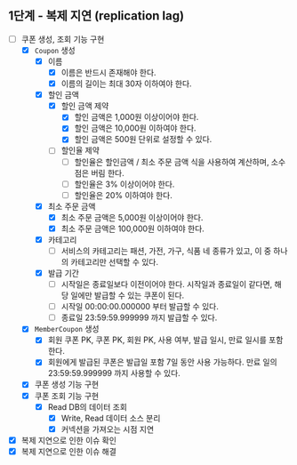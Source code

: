 ## 1단계 - 복제 지연 (replication lag)

- [ ] 쿠폰 생성, 조회 기능 구현
  - [x] `Coupon` 생성
    - [x] 이름
        - [x] 이름은 반드시 존재해야 한다.
        - [x] 이름의 길이는 최대 30자 이하여야 한다.
    - [x] 할인 금액
      - [x] 할인 금액 제약
        - [x] 할인 금액은 1,000원 이상이어야 한다.
        - [x] 할인 금액은 10,000원 이하여야 한다.
        - [x] 할인 금액은 500원 단위로 설정할 수 있다.
      - [ ] 할인율 제약
        - [ ] 할인율은 할인금액 / 최소 주문 금액 식을 사용하여 계산하며, 소수점은 버림 한다.
        - [ ] 할인율은 3% 이상이어야 한다.
        - [ ] 할인율은 20% 이하여야 한다.
    - [x] 최소 주문 금액
      - [x] 최소 주문 금액은 5,000원 이상이어야 한다.
      - [x] 최소 주문 금액은 100,000원 이하여야 한다.
    - [x] 카테고리
      - [ ] 서비스의 카테고리는 패션, 가전, 가구, 식품 네 종류가 있고, 이 중 하나의 카테고리만 선택할 수 있다.
    - [x] 발급 기간
      - [ ] 시작일은 종료일보다 이전이어야 한다. 시작일과 종료일이 같다면, 해당 일에만 발급할 수 있는 쿠폰이 된다.
      - [ ] 시작일 00:00:00.000000 부터 발급할 수 있다.
      - [ ] 종료일 23:59:59.999999 까지 발급할 수 있다.
  - [x] `MemberCoupon` 생성
    - [x] 회원 쿠폰 PK, 쿠폰 PK, 회원 PK, 사용 여부, 발급 일시, 만료 일시를 포함한다.
    - [x] 회원에게 발급된 쿠폰은 발급일 포함 7일 동안 사용 가능하다. 만료 일의 23:59:59.999999 까지 사용할 수 있다.
  - [x] 쿠폰 생성 기능 구현
  - [x] 쿠폰 조회 기능 구현
    - [x] Read DB의 데이터 조회
      - [x] Write, Read 데이터 소스 분리
      - [x] 커넥션을 가져오는 시점 지연
- [x] 복제 지연으로 인한 이슈 확인
- [x] 복제 지연으로 인한 이슈 해결
